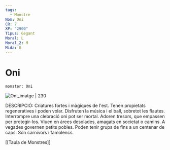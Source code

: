 ```yaml
---
tags:
  - Monstre
Nom: Oni
CR: 7
XP: "2900"
Tipus: Gegant
Moral: L
Moral_2: M
Mida: G
---
```

# Oni

```statblock
monster: Oni
```

![Oni_imatge | 230](https://www.dndbeyond.com/avatars/thumbnails/30834/140/1000/1000/638063882286245284.png)

DESCRIPCIÓ: 
Criatures fortes i màgiques de l'est. Tenen propietats regeneratives i poden volar. Disfruten la música i el ball, sobretot les flautes. Interrompre una clebració oni pot ser mortal. Adoren tresors, que empassen per protegir-los. Viuen en àrees desolades, amagats en societat o camins. A vegades governen petits pobles. Poden tenir grups de fins a un centenar de caps. Són carnívors i famolencs.

[[Taula de Monstres]]